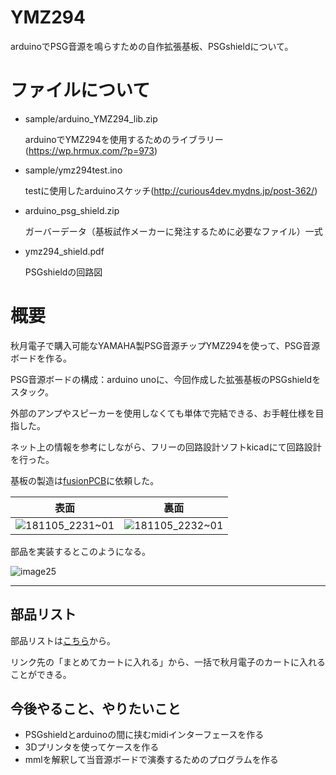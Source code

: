 # YMZ294

arduinoでPSG音源を鳴らすための自作拡張基板、PSGshieldについて。

# ファイルについて

- sample/arduino_YMZ294_lib.zip

  arduinoでYMZ294を使用するためのライブラリー(<https://wp.hrmux.com/?p=973>)

- sample/ymz294test.ino

  testに使用したarduinoスケッチ(<http://curious4dev.mydns.jp/post-362/>)



- arduino_psg_shield.zip

  ガーバーデータ（基板試作メーカーに発注するために必要なファイル）一式

- ymz294_shield.pdf

  PSGshieldの回路図

  

# 概要

秋月電子で購入可能なYAMAHA製PSG音源チップYMZ294を使って、PSG音源ボードを作る。

PSG音源ボードの構成：arduino unoに、今回作成した拡張基板のPSGshieldをスタック。

外部のアンプやスピーカーを使用しなくても単体で完結できる、お手軽仕様を目指した。



ネット上の情報を参考にしながら、フリーの回路設計ソフトkicadにて回路設計を行った。

基板の製造は[fusionPCB](<https://www.fusionpcb.jp/>)に依頼した。

|                             表面                             |                             裏面                             |
| :----------------------------------------------------------: | :----------------------------------------------------------: |
| ![181105_2231~01](https://user-images.githubusercontent.com/22868285/58213503-613e8b80-7d2d-11e9-8dd5-0a0c26153fcc.jpg) | ![181105_2232~01](https://user-images.githubusercontent.com/22868285/58213530-7fa48700-7d2d-11e9-8a84-5f194b57c550.jpg) |

部品を実装するとこのようになる。

![image25](https://user-images.githubusercontent.com/22868285/58214001-2c333880-7d2f-11e9-9a4c-7d2c640ae2ab.jpg)

--------

## 部品リスト

部品リストは[こちら](<http://aki.prioris.jp/list/4adb0369-4739-4c3a-ab5e-19493ba98a8a/>)から。

リンク先の「まとめてカートに入れる」から、一括で秋月電子のカートに入れることができる。



## 今後やること、やりたいこと

- PSGshieldとarduinoの間に挟むmidiインターフェースを作る
- 3Dプリンタを使ってケースを作る
- mmlを解釈して当音源ボードで演奏するためのプログラムを作る